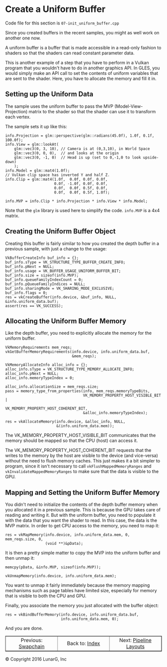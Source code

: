 # Create a Uniform Buffer

<link href="../css/lg_stylesheet.css" rel="stylesheet"></link>

Code file for this section is `07-init_uniform_buffer.cpp`

Since you created buffers in the recent samples, you might
as well work on another one now.

A uniform buffer is a buffer that is made accessible
in a read-only fashion to shaders so that the shaders
can read constant parameter data.

This is another example of a step that you have to perform in
a Vulkan program that you wouldn't have to do in another graphics API.
In GLES, you would simply make an API call to set the contents of
uniform variables that are sent to the shader.
Here, you have to allocate the memory and fill it in.

## Setting up the Uniform Data

The sample uses the uniform buffer to pass the MVP (Model-View-Projection)
matrix to the shader so that the shader can use it to transform each
vertex.

The sample sets it up like this:

    info.Projection = glm::perspective(glm::radians(45.0f), 1.0f, 0.1f, 100.0f);
    info.View = glm::lookAt(
        glm::vec3(0, 3, 10), // Camera is at (0,3,10), in World Space
        glm::vec3(0, 0, 0),  // and looks at the origin
        glm::vec3(0, -1, 0)  // Head is up (set to 0,-1,0 to look upside-down)
        );
    info.Model = glm::mat4(1.0f);
    // Vulkan clip space has inverted Y and half Z.
    info.Clip = glm::mat4(1.0f,  0.0f, 0.0f, 0.0f,
                          0.0f, -1.0f, 0.0f, 0.0f,
                          0.0f,  0.0f, 0.5f, 0.0f,
                          0.0f,  0.0f, 0.5f, 1.0f);

    info.MVP = info.Clip * info.Projection * info.View * info.Model;

Note that the `glm` library is used here to simplify the code.
`info.MVP` is a 4x4 matrix.

## Creating the Uniform Buffer Object

Creating this buffer is fairly similar to how you created the
depth buffer in a previous sample, with just a change to the usage:

    VkBufferCreateInfo buf_info = {};
    buf_info.sType = VK_STRUCTURE_TYPE_BUFFER_CREATE_INFO;
    buf_info.pNext = NULL;
    buf_info.usage = VK_BUFFER_USAGE_UNIFORM_BUFFER_BIT;
    buf_info.size = sizeof(info.MVP);
    buf_info.queueFamilyIndexCount = 0;
    buf_info.pQueueFamilyIndices = NULL;
    buf_info.sharingMode = VK_SHARING_MODE_EXCLUSIVE;
    buf_info.flags = 0;
    res = vkCreateBuffer(info.device, &buf_info, NULL, &info.uniform_data.buf);
    assert(res == VK_SUCCESS);

## Allocating the Uniform Buffer Memory

Like the depth buffer, you need to explicitly allocate the memory for the
uniform buffer.

    VkMemoryRequirements mem_reqs;
    vkGetBufferMemoryRequirements(info.device, info.uniform_data.buf,
                                  &mem_reqs);

    VkMemoryAllocateInfo alloc_info = {};
    alloc_info.sType = VK_STRUCTURE_TYPE_MEMORY_ALLOCATE_INFO;
    alloc_info.pNext = NULL;
    alloc_info.memoryTypeIndex = 0;

    alloc_info.allocationSize = mem_reqs.size;
    pass = memory_type_from_properties(info, mem_reqs.memoryTypeBits,
                                       VK_MEMORY_PROPERTY_HOST_VISIBLE_BIT |
                                           VK_MEMORY_PROPERTY_HOST_COHERENT_BIT,
                                       &alloc_info.memoryTypeIndex);

    res = vkAllocateMemory(info.device, &alloc_info, NULL,
                           &(info.uniform_data.mem));

The VK_MEMORY_PROPERTY_HOST_VISIBLE_BIT communicates that the memory
should be mapped so that the CPU (host) can access it.

The VK_MEMORY_PROPERTY_HOST_COHERENT_BIT requests that the writes
to the memory by the host are visible to the device (and vice-versa)
without the need to flush memory caches.
This just makes it a bit simpler to program, since it isn't
necessary to call `vkFlushMappedMemoryRanges` and `vkInvalidateMappedMemoryRanges`
to make sure that the data is visible to the GPU.

## Mapping and Setting the Uniform Buffer Memory

You didn't need to initialize the contents of the depth buffer memory when
you allocated it in a previous sample.
This is because the GPU takes care of reading and writing it.
But with the uniform buffer, you need to populate it with the data
that you want the shader to read.
In this case, the data is the MVP matrix.
In order to get CPU access to the memory, you need to map it:

    res = vkMapMemory(info.device, info.uniform_data.mem, 0, mem_reqs.size, 0,
                      (void **)&pData);

It is then a pretty simple matter to copy the MVP into the uniform buffer
and then unmap it:

    memcpy(pData, &info.MVP, sizeof(info.MVP));

    vkUnmapMemory(info.device, info.uniform_data.mem);

You want to unmap it fairly immediately because the memory mapping
mechanisms such as page tables have limited size, especially for memory
that is visible to both the CPU and GPU.

Finally, you associate the memory you just allocated with the buffer object:

    res = vkBindBufferMemory(info.device, info.uniform_data.buf,
                             info.uniform_data.mem, 0);

And you are done.

<table border="1" width="100%">
    <tr>
        <td align="center" width="33%">Previous: <a href="05-init_swapchain.html" title="Prev">Swapchain</a></td>
        <td align="center" width="33%">Back to: <a href="index.html" title="Index">Index</a></td>
        <td align="center" width="33%">Next: <a href="08-init_pipeline_layout.html" title="Next">Pipeline Layouts</a></td>
    </tr>
</table>
<footer>&copy; Copyright 2016 LunarG, Inc</footer>
